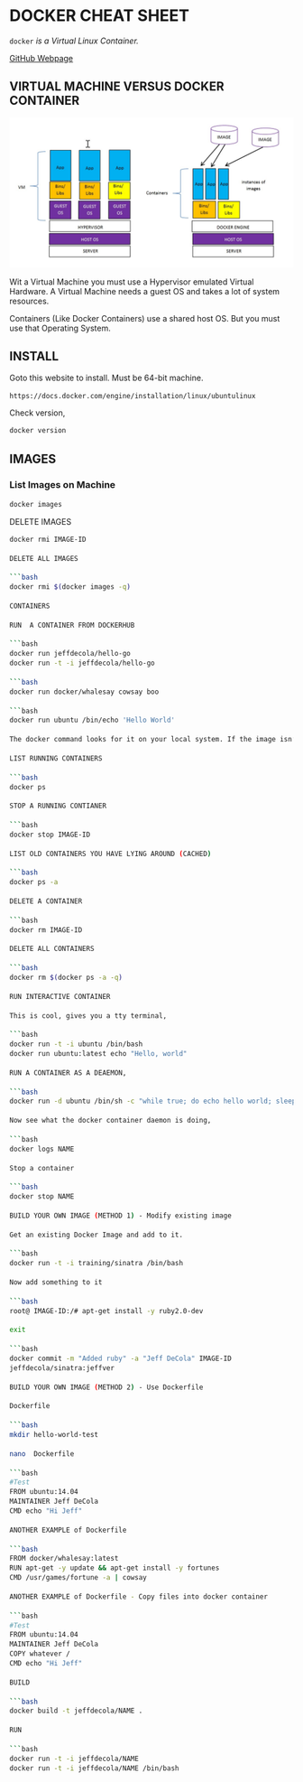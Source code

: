 # DOCKER CHEAT SHEET

`docker` _is a Virtual Linux Container._

[GitHub Webpage](https://jeffdecola.github.io/my-cheat-sheets/)

## VIRTUAL MACHINE VERSUS DOCKER CONTAINER

![IMAGE - Virtual-Machine-vs-Docker - IMAGE](docs/pics/Virtual-Machine-vs-Docker.jpg)

Wit a Virtual Machine you must use a Hypervisor emulated Virtual Hardware.
A Virtual Machine needs a guest OS and takes a lot of system resources.

Containers (Like Docker Containers) use a shared host OS.  But you must use that
Operating System.

## INSTALL

Goto this website to install.  Must be 64-bit machine.

`https://docs.docker.com/engine/installation/linux/ubuntulinux`

Check version,

```bash
docker version
```

## IMAGES

### List Images on Machine

```bash
docker images
```

DELETE IMAGES

```bash
docker rmi IMAGE-ID

DELETE ALL IMAGES

```bash
docker rmi $(docker images -q)	

CONTAINERS

RUN  A CONTAINER FROM DOCKERHUB

```bash
docker run jeffdecola/hello-go
docker run -t -i jeffdecola/hello-go

```bash
docker run docker/whalesay cowsay boo

```bash
docker run ubuntu /bin/echo 'Hello World'

The docker command looks for it on your local system. If the image isn’t there, then docker gets it from the hub.

LIST RUNNING CONTAINERS

```bash
docker ps

STOP A RUNNING CONTIANER

```bash
docker stop IMAGE-ID

LIST OLD CONTAINERS YOU HAVE LYING AROUND (CACHED)

```bash
docker ps -a

DELETE A CONTAINER

```bash
docker rm IMAGE-ID

DELETE ALL CONTAINERS

```bash
docker rm $(docker ps -a -q)

RUN INTERACTIVE CONTAINER

This is cool, gives you a tty terminal,

```bash
docker run -t -i ubuntu /bin/bash
docker run ubuntu:latest echo "Hello, world"

RUN A CONTAINER AS A DEAEMON,

```bash
docker run -d ubuntu /bin/sh -c "while true; do echo hello world; sleep 1; done"

Now see what the docker container daemon is doing,

```bash
docker logs NAME 

Stop a container

```bash
docker stop NAME 

BUILD YOUR OWN IMAGE (METHOD 1) - Modify existing image

Get an existing Docker Image and add to it.

```bash
docker run -t -i training/sinatra /bin/bash

Now add something to it

```bash
root@ IMAGE-ID:/# apt-get install -y ruby2.0-dev

exit

```bash
docker commit -m "Added ruby" -a "Jeff DeCola" IMAGE-ID
jeffdecola/sinatra:jeffver

BUILD YOUR OWN IMAGE (METHOD 2) - Use Dockerfile

Dockerfile

```bash
mkdir hello-world-test

nano  Dockerfile

```bash
#Test
FROM ubuntu:14.04
MAINTAINER Jeff DeCola
CMD echo "Hi Jeff"

ANOTHER EXAMPLE of Dockerfile

```bash
FROM docker/whalesay:latest
RUN apt-get -y update && apt-get install -y fortunes
CMD /usr/games/fortune -a | cowsay

ANOTHER EXAMPLE of Dockerfile - Copy files into docker container

```bash
#Test
FROM ubuntu:14.04
MAINTAINER Jeff DeCola
COPY whatever /
CMD echo "Hi Jeff"

BUILD

```bash
docker build -t jeffdecola/NAME .

RUN

```bash
docker run -t -i jeffdecola/NAME
docker run -t -i jeffdecola/NAME /bin/bash



